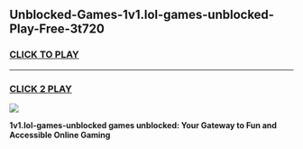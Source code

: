 
## Unblocked-Games-1v1.lol-games-unblocked-Play-Free-3t720
<h3>
<a href="https://premium76.site?title=1v1.lol-games-unblocked&ref=21A">CLICK TO PLAY</a></h3>
<hr>

<h3>
<a href="https://premium76.site?title=1v1.lol-games-unblocked&ref=21A">CLICK 2 PLAY</a>
  
</h3>

<a href="https://premium76.site?title=1v1.lol-games-unblocked&ref=21A"><img src="https://clearcache.store/games.png"></a>


**1v1.lol-games-unblocked games unblocked: Your Gateway to Fun and Accessible Online Gaming**
